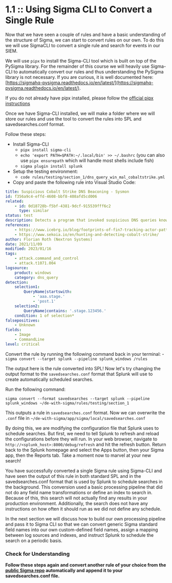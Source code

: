 # 1.1 :: Using Sigma CLI to Convert a Single Rule

Now that we have seen a couple of rules and have a basic understanding of the structure of Sigma, we can start to convert rules on our own. To do this we will use SigmaCLI to convert a single rule and search for events in our SIEM.

We will use `pipx` to install the Sigma-CLI tool which is built on top of the PySigma library. For the remainder of this course we will heavily use Sigma-CLI to automatically convert our rules and thus understanding the PySigma library is not necessary. If you are curious, it is well documented here: [https://sigmahq-pysigma.readthedocs.io/en/latest/](https://sigmahq-pysigma.readthedocs.io/en/latest/).

If you do not already have pipx installed, please follow the [official pipx instructions](https://pipx.pypa.io/latest/installation/)

Once we have Sigma-CLI installed, we will make a folder where we will store our rules and use the tool to convert the rules into SPL and savedsearches.conf format. 

Follow these steps:
- Install Sigma-CLI
	- `pipx install sigma-cli`
	- `echo 'export PATH=$PATH:~/.local/bin' >> ~/.bashrc` (you can also use `pipx ensurepath` which will handle most shells include fish)
	- `sigma plugin install splunk`
- Setup the testing environment:
	- `code rules/testing/section_1/dns_query_win_mal_cobaltstrike.yml`
- Copy and paste the following rule into Visual Studio Code:

```yaml
title: Suspicious Cobalt Strike DNS Beaconing - Sysmon
id: f356a9c4-effd-4608-bbf8-408afd5cd006
related:
    - id: 0d18728b-f5bf-4381-9dcf-915539fff6c2
      type: similar
status: test
description: Detects a program that invoked suspicious DNS queries known from Cobalt Strike beacons
references:
    - https://www.icebrg.io/blog/footprints-of-fin7-tracking-actor-patterns
    - https://www.sekoia.io/en/hunting-and-detecting-cobalt-strike/
author: Florian Roth (Nextron Systems)
date: 2021/11/09
modified: 2023/01/16
tags:
    - attack.command_and_control
    - attack.t1071.004
logsource:
    product: windows
    category: dns_query
detection:
    selection1:
        QueryName|startswith:
            - 'aaa.stage.'
            - 'post.1'
    selection2:
        QueryName|contains: '.stage.123456.'
    condition: 1 of selection*
falsepositives:
    - Unknown
fields:
    - Image
    - CommandLine
level: critical
```

Convert the rule by running the following command back in your terminal:
	- `sigma convert --target splunk --pipeline splunk_windows /rules`

The output here is the rule converted into SPL! Now let's try changing the output format to the `savedsearches.conf` format that Splunk will use to create automatically scheduled searches.

Run the following command:

```shell
sigma convert --format savedsearches --target splunk --pipeline splunk_windows ~/de-with-sigma/rules/testing/section_1
```

This outputs a rule in `savedsearches.conf` format. Now we can overwrite the `.conf` file in `~/de-with-sigma/app/sigma/local/savedsearches.conf`

By doing this, we are modifying the configuration file that Splunk uses to schedule searches. But first, we need to tell Splunk to refresh and reload the configurations before they will run. In your web browser, navigate to `http://<splunk_host>:8000/debug/refresh` and hit the refresh button. Return back to the Splunk homepage and select the Apps button, then your Sigma app, then the Reports tab. Take a moment now to marvel at your new search! 

You have successfully converted a single Sigma rule using Sigma-CLI and have seen the output of this rule in both standard SPL and in the savedsearches.conf format that is used by Splunk to schedule searches in the background. This conversion used a basic processing pipeline that did not do any field name transformations or define an index to search in. Because of this, this search will not actually find any results in your production environment. Additionally, the search does not have any instructions on how often it should run as we did not define any schedule.

In the next section we will discuss how to build our own processing pipeline and pass it to Sigma CLI so that we can convert generic Sigma standard field names into our own custom-defined field names,    assign a mapping between log sources and indexes, and instruct Splunk to schedule the search on a periodic basis.

### Check for Understanding

**Follow these steps again and convert another rule of your choice from the [public Sigma repo](https://github.com/SigmaHQ/sigma) automatically and append it to your savedsearches.conf file.**
